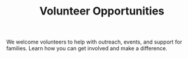 ---
title: Volunteer Opportunities
body: We welcome volunteers to help with outreach, events, and support for families. Learn how you can get involved and make a difference.
---